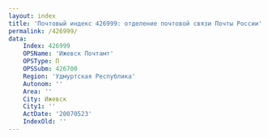 ```yaml
---
layout: index
title: 'Почтовый индекс 426999: отделение почтовой связи Почты России'
permalink: /426999/
data:
    Index: 426999
    OPSName: 'Ижевск Почтамт'
    OPSType: П
    OPSSubm: 426700
    Region: 'Удмуртская Республика'
    Autonom: ''
    Area: ''
    City: Ижевск
    City1: ''
    ActDate: '20070523'
    IndexOld: ''
---
```

